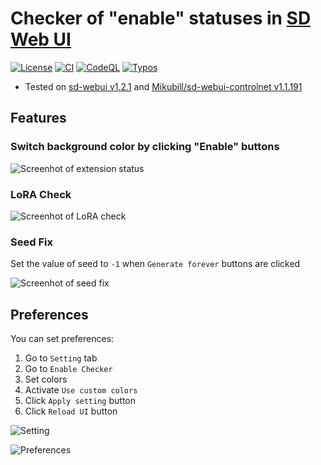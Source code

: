 
# Checker of "enable" statuses in [SD Web UI](https://github.com/AUTOMATIC1111/stable-diffusion-webui)

[![License](https://img.shields.io/badge/License-AGPL%203.0-blue.svg)](https://github.com/shirayu/sd-webui-enable-checker/blob/main/LICENSE.txt)
[![CI](https://github.com/shirayu/sd-webui-enable-checker/actions/workflows/ci.yml/badge.svg)](https://github.com/shirayu/sd-webui-enable-checker/actions/workflows/ci.yml)
[![CodeQL](https://github.com/shirayu/sd-webui-enable-checker/actions/workflows/codeql-analysis.yml/badge.svg)](https://github.com/shirayu/sd-webui-enable-checker/actions/workflows/codeql-analysis.yml)
[![Typos](https://github.com/shirayu/sd-webui-enable-checker/actions/workflows/typos.yml/badge.svg)](https://github.com/shirayu/sd-webui-enable-checker/actions/workflows/typos.yml)

- Tested on [sd-webui v1.2.1](https://github.com/AUTOMATIC1111/stable-diffusion-webui/releases/tag/v1.2.1) and [Mikubill/sd-webui-controlnet v1.1.191](https://github.com/Mikubill/sd-webui-controlnet)

## Features

### Switch background color by clicking "Enable" buttons

![Screenhot of extension status](https://user-images.githubusercontent.com/963961/229269865-d9d98685-1ec6-45c8-9113-f7a7e53f4a39.png)

### LoRA Check

![Screenhot of LoRA check](https://user-images.githubusercontent.com/963961/230773384-660633b1-992a-45a6-afc7-2d899bb8b7d7.png)

### Seed Fix

Set the value of seed to ``-1`` when ``Generate forever`` buttons are clicked

![Screenhot of seed fix](https://user-images.githubusercontent.com/963961/227722232-16448a23-5b44-4c59-9a65-58e59186ab50.png)

## Preferences

You can set preferences:

1. Go to ``Setting`` tab
2. Go to ``Enable Checker``
3. Set colors
4. Activate ``Use custom colors``
5. Click ``Apply setting`` button
6. Click ``Reload UI`` button

![Setting](https://user-images.githubusercontent.com/963961/229269863-967cf67c-1ea3-47e1-9d89-7dfc5d7b24da.png)

![Preferences](https://user-images.githubusercontent.com/963961/229269864-0321fe0d-be46-4963-8470-64a268f5ba84.png)
